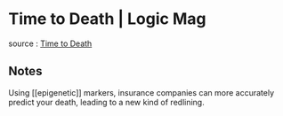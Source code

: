 # Time to Death | Logic Mag

source
: [Time to Death](https://logicmag.io/distribution/time-to-death/)


## Notes

Using [[epigenetic]] markers, insurance companies can more accurately predict your death, leading to a new kind of redlining.


